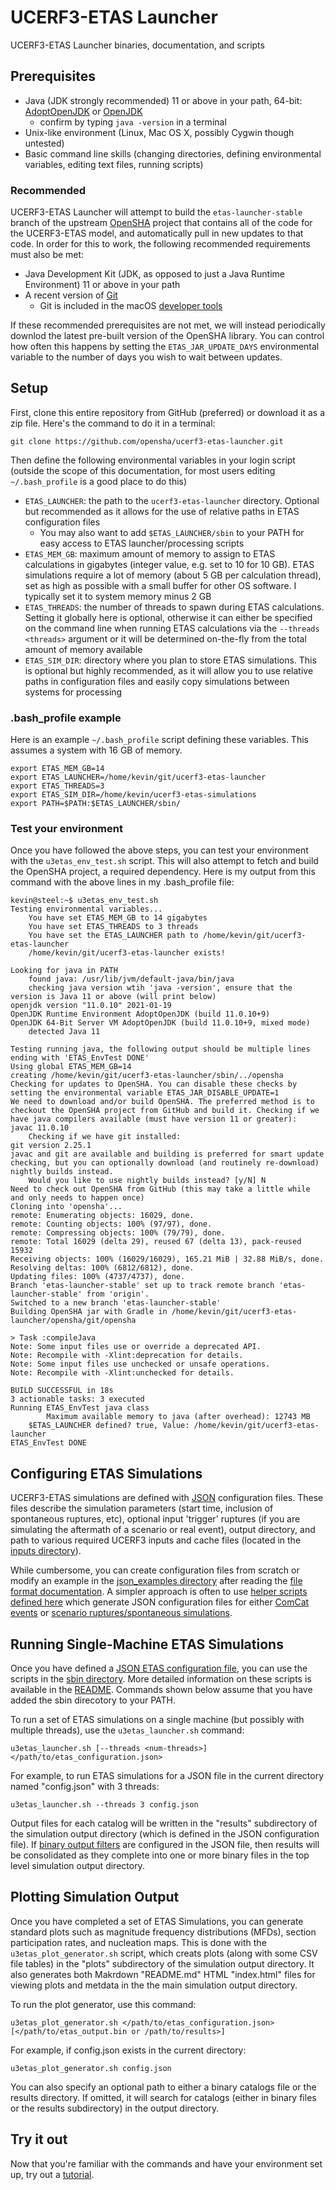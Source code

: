 # UCERF3-ETAS Launcher

UCERF3-ETAS Launcher binaries, documentation, and scripts

## Prerequisites

* Java (JDK strongly recommended) 11 or above in your path, 64-bit: [AdoptOpenJDK](https://adoptopenjdk.net/) or [OpenJDK](https://jdk.java.net/)
  * confirm by typing `java -version` in a terminal
* Unix-like environment (Linux, Mac OS X, possibly Cygwin though untested)
* Basic command line skills (changing directories, defining environmental variables, editing text files, running scripts)

### Recommended

UCERF3-ETAS Launcher will attempt to build the `etas-launcher-stable` branch of the upstream [OpenSHA](https://github.com/opensha/opensha/tree/etas-launcher-stable) project that contains all of the code for the UCERF3-ETAS model, and automatically pull in new updates to that code. In order for this to work, the following recommended requirements must also be met:

* Java Development Kit (JDK, as opposed to just a Java Runtime Environment) 11 or above in your path
* A recent version of [Git](https://git-scm.com/downloads)
    - Git is included in the macOS [developer tools](https://developer.apple.com/xcode/)

If these recommended prerequisites are not met, we will instead periodically downlod the latest pre-built version of the OpenSHA library. You can control how often this happens by setting the `ETAS_JAR_UPDATE_DAYS` environmental variable to the number of days you wish to wait between updates.

## Setup

First, clone this entire repository from GitHub (preferred) or download it as a zip file. Here's the command to do it in a terminal:

`git clone https://github.com/opensha/ucerf3-etas-launcher.git`

Then define the following environmental variables in your login script (outside the scope of this documentation, for most users editing `~/.bash_profile` is a good place to do this)

  * `ETAS_LAUNCHER`: the path to the `ucerf3-etas-launcher` directory. Optional but recommended as it allows for the use of relative paths in ETAS configuration files
    * You may also want to add `$ETAS_LAUNCHER/sbin` to your PATH for easy access to ETAS launcher/processing scripts
  * `ETAS_MEM_GB`: maximum amount of memory to assign to ETAS calculations in gigabytes (integer value, e.g. set to 10 for 10 GB). ETAS simulations require a lot of memory (about 5 GB per calculation thread), set as high as possible with a small buffer for other OS software. I typically set it to system memory minus 2 GB
  * `ETAS_THREADS`: the number of threads to spawn during ETAS calculations. Setting it globally here is optional, otherwise it can either be specified on the command line when running ETAS calculations via the `--threads <threads>` argument or it will be determined on-the-fly from the total amount of memory available
  * `ETAS_SIM_DIR`: directory where you plan to store ETAS simulations. This is optional but highly recommended, as it will allow you to use relative paths in configuration files and easily copy simulations between systems for processing
  
### .bash_profile example

Here is an example `~/.bash_profile` script defining these variables. This assumes a system with 16 GB of memory.

```
export ETAS_MEM_GB=14
export ETAS_LAUNCHER=/home/kevin/git/ucerf3-etas-launcher
export ETAS_THREADS=3
export ETAS_SIM_DIR=/home/kevin/ucerf3-etas-simulations
export PATH=$PATH:$ETAS_LAUNCHER/sbin/
```

### Test your environment

Once you have followed the above steps, you can test your environment with the `u3etas_env_test.sh` script. This will also attempt to fetch and build the OpenSHA project, a required dependency. Here is my output from this command with the above lines in my .bash_profile file:

```
kevin@steel:~$ u3etas_env_test.sh 
Testing environmental variables...
	You have set ETAS_MEM_GB to 14 gigabytes
	You have set ETAS_THREADS to 3 threads
	You have set the ETAS_LAUNCHER path to /home/kevin/git/ucerf3-etas-launcher
	/home/kevin/git/ucerf3-etas-launcher exists!

Looking for java in PATH
	found java: /usr/lib/jvm/default-java/bin/java
	checking java version wtih 'java -version', ensure that the version is Java 11 or above (will print below)
openjdk version "11.0.10" 2021-01-19
OpenJDK Runtime Environment AdoptOpenJDK (build 11.0.10+9)
OpenJDK 64-Bit Server VM AdoptOpenJDK (build 11.0.10+9, mixed mode)
	detected Java 11

Testing running java, the following output should be multiple lines ending with 'ETAS_EnvTest DONE'
Using global ETAS_MEM_GB=14
creating /home/kevin/git/ucerf3-etas-launcher/sbin/../opensha
Checking for updates to OpenSHA. You can disable these checks by setting the environmental variable ETAS_JAR_DISABLE_UPDATE=1
We need to download and/or build OpenSHA. The preferred method is to checkout the OpenSHA project from GitHub and build it. Checking if we have java compilers available (must have version 11 or greater):
javac 11.0.10
	Checking if we have git installed:
git version 2.25.1
javac and git are available and building is preferred for smart update checking, but you can optionally download (and routinely re-download) nightly builds instead.
	Would you like to use nightly builds instead? [y/N] N
Need to check out OpenSHA from GitHub (this may take a little while and only needs to happen once)
Cloning into 'opensha'...
remote: Enumerating objects: 16029, done.
remote: Counting objects: 100% (97/97), done.
remote: Compressing objects: 100% (79/79), done.
remote: Total 16029 (delta 29), reused 67 (delta 13), pack-reused 15932
Receiving objects: 100% (16029/16029), 165.21 MiB | 32.88 MiB/s, done.
Resolving deltas: 100% (6812/6812), done.
Updating files: 100% (4737/4737), done.
Branch 'etas-launcher-stable' set up to track remote branch 'etas-launcher-stable' from 'origin'.
Switched to a new branch 'etas-launcher-stable'
Building OpenSHA jar with Gradle in /home/kevin/git/ucerf3-etas-launcher/opensha/git/opensha

> Task :compileJava
Note: Some input files use or override a deprecated API.
Note: Recompile with -Xlint:deprecation for details.
Note: Some input files use unchecked or unsafe operations.
Note: Recompile with -Xlint:unchecked for details.

BUILD SUCCESSFUL in 18s
3 actionable tasks: 3 executed
Running ETAS_EnvTest java class
        Maximum available memory to java (after overhead): 12743 MB
	$ETAS_LAUNCHER defined? true, Value: /home/kevin/git/ucerf3-etas-launcher
ETAS_EnvTest DONE
```

## Configuring ETAS Simulations

UCERF3-ETAS simulations are defined with [JSON](https://beginnersbook.com/2015/04/json-tutorial/) configuration files. These files describe the simulation parameters (start time, inclusion of spontaneous ruptures, etc), optional input 'trigger' ruptures (if you are simulating the aftermath of a scenario or real event), output directory, and path to various required UCERF3 inputs and cache files (located in the [inputs directory](inputs)).

While cumbersome, you can create configuration files from scratch or modify an example in the [json_examples directory](json_examples) after reading the [file format documentation](doc/json_configuration_format.md). A simpler approach is often to use [helper scripts defined here](doc/configuring_simulations.md) which generate JSON configuration files for either [ComCat events](doc/configuring_simulations.md#configuring-simulations-for-comcat-events) or [scenario ruptures/spontaneous simulations](doc/configuring_simulations.md#configuring-simulations-for-scenarios-or-spontaneous-events).

## Running Single-Machine ETAS Simulations

Once you have defined a [JSON ETAS configuration file](json_examples), you can use the scripts in the [sbin directory](sbin). More detailed information on these scripts is available in the [README](doc/scripts.md). Commands shown below assume that you have added the sbin direcotory to your PATH.

To run a set of ETAS simulations on a single machine (but possibly with multiple threads), use the `u3etas_launcher.sh` command:

`u3etas_launcher.sh [--threads <num-threads>] </path/to/etas_configuration.json>`

For example, to run ETAS simulations for a JSON file in the current directory named "config.json" with 3 threads:

`u3etas_launcher.sh --threads 3 config.json`

Output files for each catalog will be written in the "results" subdirectory of the simulation output directory (which is defined in the JSON configuration file). If [binary output filters](doc/json_configuration_format.md#binary-output-filters) are configured in the JSON file, then results will be consolidated as they complete into one or more binary files in the top level simulation output directory.

## Plotting Simulation Output

Once you have completed a set of ETAS Simulations, you can generate standard plots such as magnitude frequency distributions (MFDs), section participation rates, and nucleation maps. This is done with the `u3etas_plot_generator.sh` script, which creats plots (along with some CSV file tables) in the "plots" subdirectory of the simulation output directory. It also generates both Makrdown "README.md" HTML "index.html" files for viewing plots and metdata in the the main simulation output directory.

To run the plot generator, use this command:

`u3etas_plot_generator.sh </path/to/etas_configuration.json> [</path/to/etas_output.bin or /path/to/results>]`

For example, if config.json exists in the current directory:

`u3etas_plot_generator.sh config.json`

You can also specify an optional path to either a binary catalogs file or the results directory. If omitted, it will search for catalogs (either in binary files or the results subdirectory) in the output directory.

## Try it out

Now that you're familiar with the commands and have your environment set up, try out a [tutorial](tutorial).
